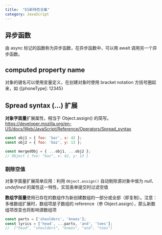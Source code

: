 ```yaml
---
title:  "ES新特性合集"
category: JavaScript
---
```


## 异步函数

由 async 标记的函数称为异步函数，在异步函数中，可以用 await 调用另一个异步函数。

## computed property name

对象的键名可以使用变量定义，在创建对象时使用 bracket notation 方括号圈起来，如 {[phoneType]: 12345}

## Spread syntax (...) 扩展

**对象字面量**扩展属性，相当于 Object.assign() 的简写。https://developer.mozilla.org/en-US/docs/Web/JavaScript/Reference/Operators/Spread_syntax

```js
const obj1 = { foo: 'bar', x: 42 };
const obj2 = { foo: 'baz', y: 13 };

const mergedObj = { ...obj1, ...obj2 };
// Object { foo: "baz", x: 42, y: 13 }
```

### 剔除空值

对象字面量扩展简单应用：利用 `Object.assign()` 自动剔除源对象中值为 _null_、_undefined_ 的属性这一特性，实现表单提交时过滤空值

**数组字面量**使用已存在的数组作为新创建数组的一部分或全部（即复制）。注意：多维数组扩展时，数组项是子数组的 reference（参 Object.assign），那么新数组项改变也将影响源数组项

```js
const parts = ['shoulders', 'knees'];
const lyrics = ['head', ...parts, 'and', 'toes'];
//  ["head", "shoulders", "knees", "and", "toes"]
```